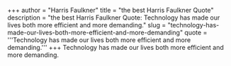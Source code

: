 +++
author = "Harris Faulkner"
title = "the best Harris Faulkner Quote"
description = "the best Harris Faulkner Quote: Technology has made our lives both more efficient and more demanding."
slug = "technology-has-made-our-lives-both-more-efficient-and-more-demanding"
quote = '''Technology has made our lives both more efficient and more demanding.'''
+++
Technology has made our lives both more efficient and more demanding.
